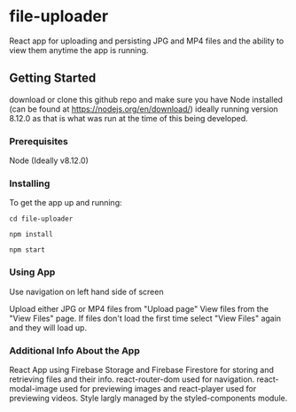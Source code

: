 # file-uploader
React app for uploading and persisting JPG and MP4 files and the ability to view them anytime the app is running.

## Getting Started

download or clone this github repo and make sure you have Node installed (can be found at https://nodejs.org/en/download/) ideally running version 8.12.0 as that is what was run at the time of this being developed.

### Prerequisites

Node (Ideally v8.12.0)

### Installing

To get the app up and running:
```
cd file-uploader
```
```
npm install
```
```
npm start
```

### Using App

Use navigation on left hand side of screen

Upload either JPG or MP4 files from "Upload page"
View files from the "View Files" page. If files don't load the first time select "View Files" again and they will load up.

### Additional Info About the App

React App using Firebase Storage and Firebase Firestore for storing and retrieving files and their info. react-router-dom used for navigation. react-modal-image used for previewing images and react-player used for previewing videos. Style largly managed by the styled-components module.
